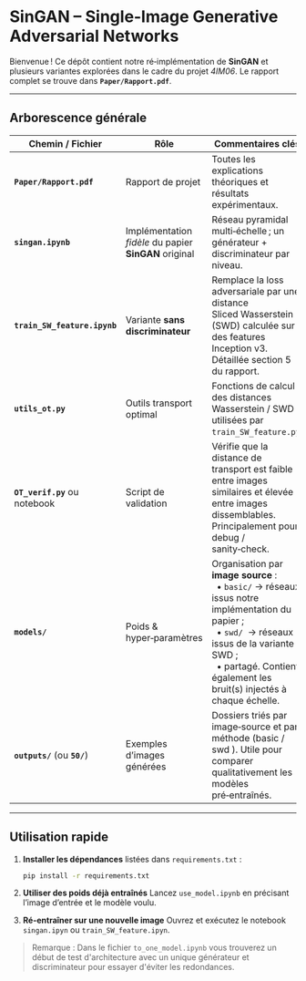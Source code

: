 # SinGAN – Single‑Image Generative Adversarial Networks

Bienvenue ! Ce dépôt contient notre ré‑implémentation de **SinGAN** et plusieurs variantes explorées dans le cadre du projet *4IM06*. Le rapport complet se trouve dans **`Paper/Rapport.pdf`**.

---

## Arborescence générale

| Chemin / Fichier               | Rôle                                                  | Commentaires clés                                                                                                                                                                                                                                                                                                  |
| ------------------------------ | ----------------------------------------------------- | ------------------------------------------------------------------------------------------------------------------------------------------------------------------------------------------------------------------------------------------------------------------------------------------------------------------ |
| **`Paper/Rapport.pdf`**        | Rapport de projet                                     | Toutes les explications théoriques et résultats expérimentaux.                                                                                                                                                                                                                                                     |
| **`singan.ipynb`**                  | Implémentation *fidèle* du papier **SinGAN** original | Réseau pyramidal multi‑échelle ; un générateur + discriminateur par niveau.                                                                                                                                                                                                                                        |
| **`train_SW_feature.ipynb`**      | Variante **sans discriminateur**                      | Remplace la loss adversariale par une distance Sliced Wasserstein (SWD) calculée sur des features Inception v3. Détaillée section 5 du rapport.                                                                                                                                                                    |
| **`utils_ot.py`**              | Outils transport optimal                              | Fonctions de calcul des distances Wasserstein / SWD utilisées par `train_SW_feature.py`.                                                                                                                                                                                                                           |
| **`OT_verif.py`** ou notebook  | Script de validation                                  | Vérifie que la distance de transport est faible entre images similaires et élevée entre images dissemblables. Principalement pour debug / sanity‑check.                                                                                                                                                            |
| **`models/`**                  | Poids & hyper‑paramètres                              | Organisation par **image source** :<br>  • `basic/` → réseaux issus notre implémentation du  papier ;<br>  • `swd/`  → réseaux issus de la variante SWD ;<br>  • partagé. Contient également les bruit(s) injectés à chaque échelle. |
| **`outputs/`** (ou **`50/`**)  | Exemples d’images générées                            | Dossiers triés par image‑source et par méthode (basic / swd ). Utile pour comparer qualitativement les modèles pré‑entraînés.                                                                                                                                                                             |

---

## Utilisation rapide

1. **Installer les dépendances** listées dans `requirements.txt` :

   ```bash
   pip install -r requirements.txt
    ```
2. **Utiliser des poids déjà entraînés** 
Lancez `use_model.ipynb` en précisant l’image d’entrée et le modèle voulu.

3. **Ré-entraîner sur une nouvelle image** 
Ouvrez et exécutez le notebook `singan.ipyn` ou `train_SW_feature.ipyn`.


> Remarque : Dans le fichier `to_one_model.ipynb` vous trouverez un début de test d'architecture avec un unique générateur et discriminateur pour essayer d'éviter les redondances.
